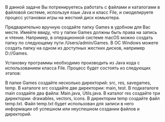 В данной задаче Вы потренируетесь работать с файлами и каталогами в файловой системе, используя язык Java и класс File, и смоделируете процесс установки игры на жесткий диск комьютера.

Предварительно вручную создайте папку Games в удобном для Вас месте. Имейте ввиду, что у папки Games должны быть права на запись и чтение. Например, в операционной системе macOS можно создать папку по следующему пути /Users/admin/Games. В ОС Windows можете создать папку на одном из доступных жестких дисков, например D://Games.

Установку программы необходимо производить из Java кода с использованием класса File. Процесс будет состоять из следующих этапов:

В папке Games создайте несколько директорий: src, res, savegames, temp.
В каталоге src создайте две директории: main, test.
В подкаталоге main создайте два файла: Main.java, Utils.java.
В каталог res создайте три директории: drawables, vectors, icons.
В директории temp создайте файл temp.txt.
Файл temp.txt будет использован для записи в него информации об успешном или неуспешном создании файлов и директорий.